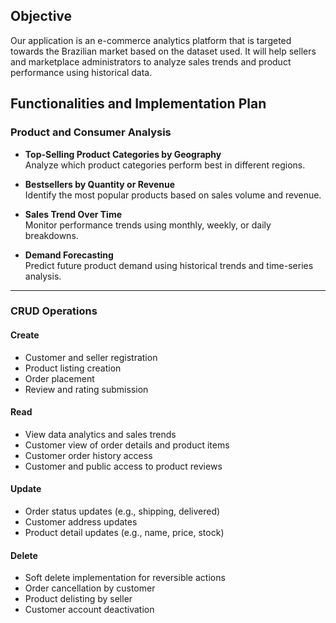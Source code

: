 ## Objective
Our application is an e-commerce analytics platform that is targeted towards the Brazilian market based on the dataset used. It will help sellers and marketplace administrators to analyze sales trends and product performance using historical data.

## Functionalities and Implementation Plan

### Product and Consumer Analysis

- **Top-Selling Product Categories by Geography**  
  Analyze which product categories perform best in different regions.

- **Bestsellers by Quantity or Revenue**  
  Identify the most popular products based on sales volume and revenue.

- **Sales Trend Over Time**  
  Monitor performance trends using monthly, weekly, or daily breakdowns.

- **Demand Forecasting**  
  Predict future product demand using historical trends and time-series analysis.

---

### CRUD Operations

#### Create

- Customer and seller registration  
- Product listing creation  
- Order placement  
- Review and rating submission  

#### Read

- View data analytics and sales trends  
- Customer view of order details and product items  
- Customer order history access  
- Customer and public access to product reviews  

#### Update

- Order status updates (e.g., shipping, delivered)  
- Customer address updates  
- Product detail updates (e.g., name, price, stock)  

#### Delete

- Soft delete implementation for reversible actions  
- Order cancellation by customer  
- Product delisting by seller  
- Customer account deactivation  
